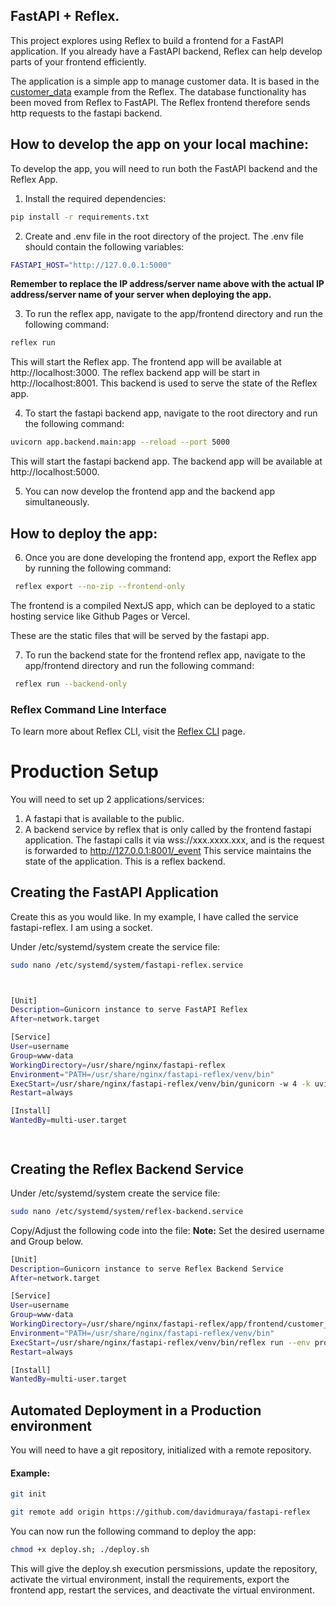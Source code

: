 ## FastAPI + Reflex.

This project explores using Reflex to build a frontend for a FastAPI application. If you already have a FastAPI backend, Reflex can help develop parts of your frontend efficiently.


The application is a simple app to manage customer data. It is based in the [customer_data](https://cijob.reflex.run/) example from the Reflex. The database functionality has been moved from Reflex to FastAPI. The Reflex frontend therefore sends http requests to the fastapi backend.

## How to develop the app on your local machine:

To develop the app, you will need to run both the FastAPI backend and the Reflex App.

1. Install the required dependencies:

```bash
pip install -r requirements.txt
```

2. Create and .env file in the root directory of the project. The .env file should contain the following variables:

```bash
FASTAPI_HOST="http://127.0.0.1:5000"
```

**Remember to replace the IP address/server name above with the actual IP address/server name of your server when deploying the app.**


3. To run the reflex app, navigate to the app/frontend directory and run the following command:

```bash
reflex run
```

This will start the Reflex app. The frontend app will be available at http://localhost:3000.
The reflex backend app will be start in http://localhost:8001. This backend is used to serve the state of the Reflex app.


4. To start the fastapi backend app, navigate to the root directory and run the following command:

```bash
uvicorn app.backend.main:app --reload --port 5000
```

This will start the fastapi backend app. The backend app will be available at http://localhost:5000.

5. You can now develop the frontend app and the backend app simultaneously.


## How to deploy the app:

6. Once you are done developing the frontend app, export the Reflex app by running the following command:

```bash
 reflex export --no-zip --frontend-only
```

The frontend is a compiled NextJS app, which can be deployed to a static hosting service like Github Pages or Vercel.

These are the static files that will be served by the fastapi app.


7. To run the backend state for the frontend reflex app, navigate to the app/frontend directory and run the following command:
```bash
 reflex run --backend-only
```

### Reflex Command Line Interface
To learn more about Reflex CLI, visit the [Reflex CLI](https://reflex.dev/docs/api-reference/cli/) page.


# Production Setup

You will need to set up 2 applications/services:
1. A fastapi that is available to the public.
2. A backend service by reflex that is only called by the frontend fastapi application.
The fastapi calls it via wss://xxx.xxxx.xxx, and is the request is forwarded to http://127.0.0.1:8001/_event
This service maintains the state of the application. This is a reflex backend.

## Creating the FastAPI Application
Create this as you would like. In my example, I have called the service fastapi-reflex. I am using a socket.

Under /etc/systemd/system create the service file:

```bash
sudo nano /etc/systemd/system/fastapi-reflex.service
```


```bash


[Unit]
Description=Gunicorn instance to serve FastAPI Reflex
After=network.target

[Service]
User=username
Group=www-data
WorkingDirectory=/usr/share/nginx/fastapi-reflex
Environment="PATH=/usr/share/nginx/fastapi-reflex/venv/bin"
ExecStart=/usr/share/nginx/fastapi-reflex/venv/bin/gunicorn -w 4 -k uvicorn.workers.UvicornWorker app.backend.main:app -b unix:/var/sockets/fastapi-reflex/fastapi-reflex.sock -m 007 -t 5400 --max-requests 1000 --max-requests-jitter 50
Restart=always

[Install]
WantedBy=multi-user.target




```

## Creating the Reflex Backend Service

Under /etc/systemd/system create the service file:

```bash
sudo nano /etc/systemd/system/reflex-backend.service
```

Copy/Adjust the following code into the file:
**Note:** Set the desired username and Group below.

```bash
[Unit]
Description=Gunicorn instance to serve Reflex Backend Service
After=network.target

[Service]
User=username
Group=www-data
WorkingDirectory=/usr/share/nginx/fastapi-reflex/app/frontend/customer_app
Environment="PATH=/usr/share/nginx/fastapi-reflex/venv/bin"
ExecStart=/usr/share/nginx/fastapi-reflex/venv/bin/reflex run --env prod --backend-only
Restart=always

[Install]
WantedBy=multi-user.target

```



## Automated Deployment in a Production environment
You will need to have a git repository, initialized with a remote repository.

#### Example:

```bash
git init

git remote add origin https://github.com/davidmuraya/fastapi-reflex
```


You can now run the following command to deploy the app:

```bash
chmod +x deploy.sh; ./deploy.sh
```

This will give the deploy.sh execution persmissions, update the repository, activate the virtual environment, install the requirements, export the frontend app, restart the services, and deactivate the virtual environment.
